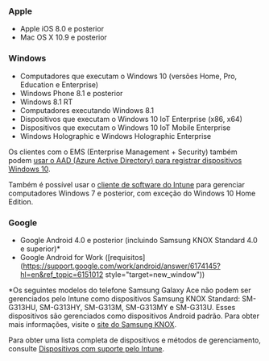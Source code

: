 

### <a name="apple"></a>Apple
  - Apple iOS 8.0 e posterior
  - Mac OS X 10.9 e posterior

### <a name="windows"></a>Windows
  - Computadores que executam o Windows 10 (versões Home, Pro, Education e Enterprise)
  - Windows Phone 8.1 e posterior
  - Windows 8.1 RT
  - Computadores executando Windows 8.1
  - Dispositivos que executam o Windows 10 IoT Enterprise (x86, x64)
  - Dispositivos que executam o Windows 10 IoT Mobile Enterprise
  - Windows Holographic e Windows Holographic Enterprise

  Os clientes com o EMS (Enterprise Management + Security) também podem [usar o AAD (Azure Active Directory) para registrar dispositivos Windows 10](/intune-classic/deploy-use/set-up-windows-device-management-with-microsoft-intune#azure-active-directory-enrollment).

  Também é possível usar o [cliente de software do Intune](/intune-classic/deploy-use/manage-windows-pcs-with-microsoft-intune) para gerenciar computadores Windows 7 e posterior, com exceção do Windows 10 Home Edition.

### <a name="google"></a>Google
- Google Android 4.0 e posterior (incluindo Samsung KNOX Standard 4.0 e superior)*
- Google Android for Work ([requisitos](https://support.google.com/work/android/answer/6174145?hl=en&ref_topic=6151012 style="target=new_window"))

*Os seguintes modelos do telefone Samsung Galaxy Ace não podem ser gerenciados pelo Intune como dispositivos Samsung KNOX Standard: SM-G313HU, SM-G313HY, SM-G313M, SM-G313MY e SM-G313U. Esses dispositivos são gerenciados como dispositivos Android padrão. Para obter mais informações, visite o [site do Samsung KNOX](https://www.samsungknox.com/en).

Para obter uma lista completa de dispositivos e métodos de gerenciamento, consulte [Dispositivos com suporte pelo Intune](/intune/supported-devices-browsers#intune-supported-devices).
